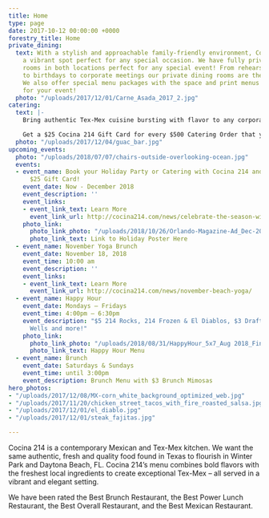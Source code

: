 ```yaml
---
title: Home
type: page
date: 2017-10-12 00:00:00 +0000
forestry_title: Home
private_dining:
  text: With a stylish and approachable family-friendly environment, Cocina 214 is
    a vibrant spot perfect for any special occasion. We have fully private dining
    rooms in both locations perfect for any special event! From rehearsal dinners
    to birthdays to corporate meetings our private dining rooms are the perfect space.
    We also offer special menu packages with the space and print menus exclusively
    for your event!
  photo: "/uploads/2017/12/01/Carne_Asada_2017_2.jpg"
catering:
  text: |-
    Bring authentic Tex-Mex cuisine bursting with flavor to any corporate, wedding or private event by selecting Cocina 214 as your catering preference. Whether the event is small or large, Cocina 214 offers a wide variety of dishes that caters to all types of palates. Cocina 214 catering combines the experience of freshly made food with dedicated high quality service to make a perfect eating experience at any event. Make your event buzz with excitement over the authentic and deliciousness Tex-Mex food provided by Cocina 214 catering service.

    Get a $25 Cocina 214 Gift Card for every $500 Catering Order that you place!
  photo: "/uploads/2017/12/04/guac_bar.jpg"
upcoming_events:
  photo: "/uploads/2018/07/07/chairs-outside-overlooking-ocean.jpg"
  events:
  - event_name: Book your Holiday Party or Catering with Cocina 214 and Receive a
      $25 Gift Card!
    event_date: Now - December 2018
    event_description: ''
    event_links:
    - event_link_text: Learn More
      event_link_url: http://cocina214.com/news/celebrate-the-season-with-cocina-214/
    photo_link:
      photo_link_photo: "/uploads/2018/10/26/Orlando-Magazine-Ad_Dec-2018.jpg"
      photo_link_text: Link to Holiday Poster Here
  - event_name: November Yoga Brunch
    event_date: November 18, 2018
    event_time: 10:00 am
    event_description: ''
    event_links:
    - event_link_text: Learn More
      event_link_url: http://cocina214.com/news/november-beach-yoga/
  - event_name: Happy Hour
    event_date: Mondays – Fridays
    event_time: 4:00pm – 6:30pm
    event_description: "$5 214 Rocks, 214 Frozen & El Diablos, $3 Draft Beers, $5
      Wells and more!"
    photo_link:
      photo_link_photo: "/uploads/2018/08/31/HappyHour_5x7_Aug 2018_Final-2.pdf"
      photo_link_text: Happy Hour Menu
  - event_name: Brunch
    event_date: Saturdays & Sundays
    event_time: until 3:00pm
    event_description: Brunch Menu with $3 Brunch Mimosas
hero_photos:
- "/uploads/2017/12/08/MX-corn_white_background_optimized_web.jpg"
- "/uploads/2017/11/20/chicken_street_tacos_with_fire_roasted_salsa.jpg"
- "/uploads/2017/12/01/el_diablo.jpg"
- "/uploads/2017/12/01/steak_fajitas.jpg"

---
```

Cocina 214 is a contemporary Mexican and Tex-Mex kitchen. We want the same authentic, fresh and quality food found in Texas to flourish in Winter Park and Daytona Beach, FL. Cocina 214’s menu combines bold flavors with the freshest local ingredients to create exceptional Tex-Mex – all served in a vibrant and elegant setting.

We have been rated the Best Brunch Restaurant, the Best Power Lunch Restaurant, the Best Overall Restaurant, and the Best Mexican Restaurant.
